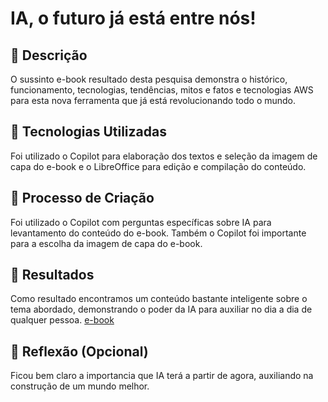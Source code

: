 # IA, o futuro já está entre nós!

## 📒 Descrição
O sussinto e-book resultado desta pesquisa demonstra o histórico, funcionamento, tecnologias, tendências, mitos e fatos e tecnologias AWS para esta nova ferramenta que já está revolucionando todo o mundo.

## 🤖 Tecnologias Utilizadas
Foi utilizado o Copilot para elaboração dos textos e seleção da imagem de capa do e-book e o LibreOffice para edição e compilação do conteúdo.

## 🧐 Processo de Criação
Foi utilizado o Copilot com perguntas específicas sobre IA para levantamento do conteúdo do e-book.
Também o Copilot foi importante para a escolha da imagem de capa do e-book.

## 🚀 Resultados
Como resultado encontramos um conteúdo bastante inteligente sobre o tema abordado, demonstrando o poder da IA para auxiliar no dia a dia de qualquer pessoa.
[e-book](https://github.com/RicardoBrancaglion/lab-natty-or-not/blob/main/E-book%20IA.pdf)

## 💭 Reflexão (Opcional)
Ficou bem claro a importancia que IA terá a partir de agora, auxiliando na construção de um mundo melhor.
